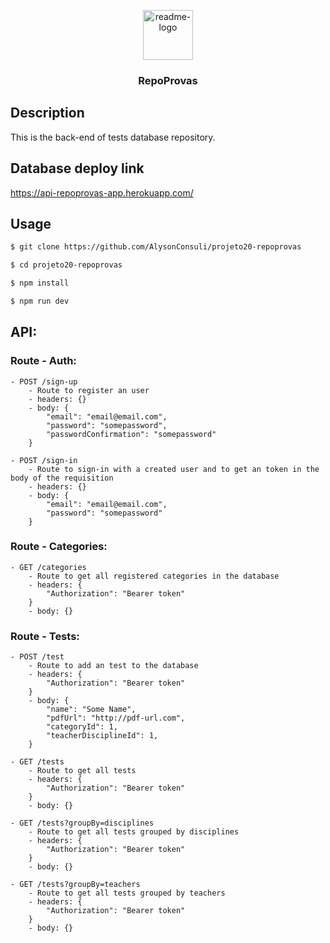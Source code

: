 <p align="center">
  <a href="https://github.com/AlysonConsuli/projeto20-repoprovas">
    <img src="https://notion-emojis.s3-us-west-2.amazonaws.com/prod/svg-twitter/1f5c3-fe0f.svg" alt="readme-logo" width="80" height="80"> <!-- src="image-link" -->
  </a>

  <h3 align="center">
    RepoProvas
  </h3>
</p>

## Description

This is the back-end of tests database repository.

## Database deploy link

https://api-repoprovas-app.herokuapp.com/

## Usage

```bash
$ git clone https://github.com/AlysonConsuli/projeto20-repoprovas

$ cd projeto20-repoprovas

$ npm install

$ npm run dev
```

## API:

### Route - Auth:

```
- POST /sign-up
    - Route to register an user
    - headers: {}
    - body: {
        "email": "email@email.com",
        "password": "somepassword",
        "passwordConfirmation": "somepassword"
    }
```
```
- POST /sign-in
    - Route to sign-in with a created user and to get an token in the body of the requisition
    - headers: {}
    - body: {
        "email": "email@email.com",
        "password": "somepassword"
    }
```
    
### Route - Categories:

```
- GET /categories
    - Route to get all registered categories in the database
    - headers: {
        "Authorization": "Bearer token"
    }
    - body: {}
```
    
### Route - Tests:

```
- POST /test
    - Route to add an test to the database
    - headers: {
        "Authorization": "Bearer token"
    }
    - body: {
        "name": "Some Name",
        "pdfUrl": "http://pdf-url.com",
        "categoryId": 1,
        "teacherDisciplineId": 1,
    }
```
```
- GET /tests
    - Route to get all tests
    - headers: {
        "Authorization": "Bearer token"
    }
    - body: {}
```
```
- GET /tests?groupBy=disciplines
    - Route to get all tests grouped by disciplines
    - headers: {
        "Authorization": "Bearer token"
    }
    - body: {}
```
```
- GET /tests?groupBy=teachers
    - Route to get all tests grouped by teachers
    - headers: {
        "Authorization": "Bearer token"
    }
    - body: {}
```